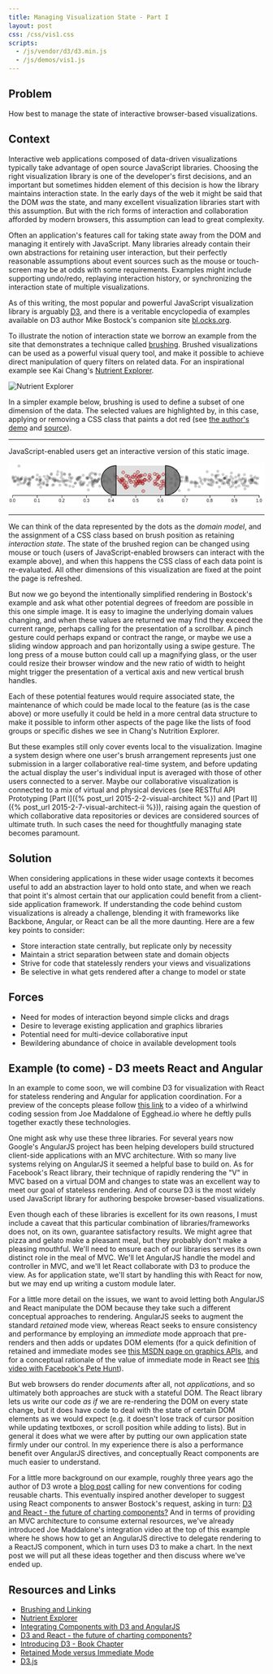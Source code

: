 ```yaml
---
title: Managing Visualization State - Part I
layout: post
css: /css/vis1.css
scripts:
  - /js/vendor/d3/d3.min.js
  - /js/demos/vis1.js
---
```


## Problem

How best to manage the state of interactive browser-based visualizations.

## Context

Interactive web applications composed of data-driven visualizations typically take advantage of open source JavaScript libraries. Choosing the right visualization library is one of the developer's first decisions, and an important but sometimes hidden element of this decision is how the library maintains interaction state. In the early days of the web it might be said that the DOM *was* the state, and many excellent visualization libraries start with this assumption. But with the rich forms of interaction and collaboration afforded by modern browsers, this assumption can lead to great complexity.

Often an application's features call for taking state away from the DOM and managing it entirely with JavaScript. Many libraries already contain their own abstractions for retaining user interaction, but their perfectly reasonable assumptions about event sources such as the mouse or touch-screen may be at odds with some requirements. Examples might include supporting undo/redo, replaying interaction history, or synchronizing the interaction state of multiple visualizations.

As of this writing, the most popular and powerful JavaScript visualization library is arguably [D3](http://d3js.org/), and there is a veritable encyclopedia of examples available on D3 author Mike Bostock's companion site [bl.ocks.org](http://bl.ocks.org/mbostock).

To illustrate the notion of interaction state we borrow an example from the site that demonstrates a technique called <a href="http://www.infovis-wiki.net/index.php?title=Linking_and_Brushing" target="_">brushing</a>. Brushed visualizations can be used as a powerful visual query tool, and make it possible to achieve direct manipulation of query filters on related data. For an inspirational example see Kai Chang's <a href="http://bl.ocks.org/syntagmatic/3150059" target="_">Nutrient Explorer</a>.

![Nutrient Explorer]({{site.url}}/img/nutrient_explorer.png)

In a simpler example below, brushing is used to define a subset of one dimension of the data. The selected values are highlighted by, in this case, applying or removing a CSS class that paints a dot red (see <a href="http://bl.ocks.org/mbostock/6498000" target="_">the author's demo</a> and <a href="https://gist.github.com/mbostock/6498000" target="_">source</a>).

<div id="vis1">
  <noscript>
    <hr>
    <p>JavaScript-enabled users get an interactive version of this static image.</p>
    <img src="/img/vis1.png" alt="D3 Brush Example">
    <hr>
  </noscript>
</div>

We can think of the data represented by the dots as the *domain model*, and the assignment of a CSS class based on brush position as retaining *interaction state*. The state of the brushed region can be changed using mouse or touch (users of JavaScript-enabled browsers can interact with the example above), and when this happens the CSS class of each data point is re-evaluated. All other dimensions of this visualization are fixed at the point the page is refreshed.

But now we go beyond the intentionally simplified rendering in Bostock's example and ask what other potential degrees of freedom are possible in this one simple image. It is easy to imagine the underlying domain values changing, and when these values are returned we may find they exceed the current range, perhaps calling for the presentation of a scrollbar. A pinch gesture could perhaps expand or contract the range, or maybe we use a sliding window approach and pan horizontally using a swipe gesture. The long press of a mouse button could call up a magnifying glass, or the user could resize their browser window and the new ratio of width to height might trigger the presentation of a vertical axis and new vertical brush handles.

Each of these potential features would require associated state, the maintenance of which could be made local to the feature (as is the case above) or more usefully it could be held in a more central data structure to make it possible to inform other aspects of the page like the lists of food groups or specific dishes we see in Chang's Nutrition Explorer.

But these examples still only cover events local to the visualization. Imagine a system design where one user's brush arrangement represents just one submission in a larger collaborative real-time system, and before updating the actual display the user's individual input is averaged with those of other users connected to a server. Maybe our collaborative visualization is connected to a mix of virtual and physical devices (see RESTful API Prototyping [Part I]({% post_url 2015-2-2-visual-architect %}) and [Part II]({% post_url 2015-2-7-visual-architect-ii %})), raising again the question of which collaborative data repositories or devices are considered sources of ultimate truth. In such cases the need for thoughtfully managing state becomes paramount.

## Solution

When considering applications in these wider usage contexts it becomes useful to add an abstraction layer to hold onto state, and when we reach that point it's almost certain that our application could benefit from a client-side application framework. If understanding the code behind custom visualizations is already a challenge, blending it with frameworks like Backbone, Angular, or React can be all the more daunting. Here are a few key points to consider:

* Store interaction state centrally, but replicate only by necessity
* Maintain a strict separation between state and domain objects
* Strive for code that statelessly renders your views and visualizations
* Be selective in what gets rendered after a change to model or state

## Forces

* Need for modes of interaction beyond simple clicks and drags
* Desire to leverage existing application and graphics libraries
* Potential need for multi-device collaborative input
* Bewildering abundance of choice in available development tools

## Example (to come) - D3 meets React and Angular

In an example to come soon, we will combine D3 for visualization with React for stateless rendering and Angular for application coordination. For a preview of the concepts please follow [this link](https://egghead.io/lessons/integrating-components-with-d3-and-angularjs) to a video of a whirlwind coding session from Joe Maddalone of Egghead.io where he deftly pulls together exactly these technologies.

One might ask why use these three libraries. For several years now Google's AngularJS project has been helping developers build structured client-side applications with an MVC architecture. With so many live systems relying on AngularJS it seemed a helpful base to build on. As for Facebook's React library, their technique of rapidly rendering the "V" in MVC based on a virtual DOM and changes to state was an excellent way to meet our goal of stateless rendering. And of course D3 is the most widely used JavaScript library for authoring bespoke browser-based visualizations.

Even though each of these libraries is excellent for its own reasons, I must include a caveat that this particular combination of libraries/frameworks does not, on its own, guarantee satisfactory results. We might agree that pizza and gelato make a pleasant meal, but they probably don't make a pleasing mouthful. We'll need to ensure each of our libraries serves its own distinct role in the meal of MVC. We'll let AngularJS handle the model and controller in MVC, and we'll let React collaborate with D3 to produce the view. As for application state, we'll start by handling this with React for now, but we may end up writing a custom module later.

For a little more detail on the issues, we want to avoid letting both AngularJS and React manipulate the DOM because they take such a different conceptual approaches to rendering. AngularJS seeks to augment the standard *retained* mode view, whereas React seeks to ensure consistency and performance by employing an *immediate* mode approach that pre-renders and then adds or updates DOM elements (for a quick definition of retained and immediate modes see <a href="https://msdn.microsoft.com/en-us/library/windows/desktop/ff684178(v=vs.85).aspx" target="_">this MSDN page on graphics APIs</a>, and for a conceptual rationale of the value of immediate mode in React see <a href="http://vimeo.com/108801879" target="_">this video with Facebook's Pete Hunt</a>).

But web browsers do render *documents* after all, not *applications*, and so ultimately both approaches are stuck with a stateful DOM. The React library lets us write our code *as if* we are re-rendering the DOM on every state change, but it does have code to deal with the state of certain DOM elements as we would expect (e.g. it doesn't lose track of cursor position while updating textboxes, or scroll position while adding to lists). But in general it does what we were after by putting our own application state firmly under our control. In my experience there is also a performance benefit over AngularJS directives, and conceptually React components are much easier to understand.

For a little more background on our example, roughly three years ago the author of D3 wrote a [blog post](http://bost.ocks.org/mike/chart/) calling for new conventions for coding reusable charts. This eventually inspired another developer to suggest using React components to answer Bostock's request, asking in turn: [D3 and React - the future of charting components?](http://10consulting.com/2014/02/19/d3-plus-reactjs-for-charting/) And in terms of providing an MVC architecture to consume external resources, we've already introduced Joe Maddalone's integration video at the top of this example where he shows how to get an AngularJS directive to delegate rendering to a ReactJS component, which in turn uses D3 to make a chart. In the next post we will put all these ideas together and then discuss where we've ended up.

<!---
Discuss the need to understand the value of visualization lifecycle and *Immediate* vs *Retained* Mode rendering.
Honourable mention: The Guardian's [Ractive.js](http://www.ractivejs.org/) library.
-->

## <a name="Resources"></a>Resources and Links

* [Brushing and Linking](http://www.infovis-wiki.net/index.php?title=Linking_and_Brushing)
* [Nutrient Explorer](http://bl.ocks.org/syntagmatic/3150059)
* [Integrating Components with D3 and AngularJS](https://egghead.io/lessons/integrating-components-with-d3-and-angularjs)
* [D3 and React - the future of charting components?](http://10consulting.com/2014/02/19/d3-plus-reactjs-for-charting/)
* [Introducing D3 - Book Chapter](http://chimera.labs.oreilly.com/books/1230000000345/ch02.html)
* [Retained Mode versus Immediate Mode](https://msdn.microsoft.com/en-us/library/windows/desktop/ff684178(v=vs.85).aspx)
* [D3.js](http://d3js.org/)

<!---
* [Ractive.js](http://www.ractivejs.org/)
* [Crossfilter](http://square.github.io/crossfilter/)
-->
